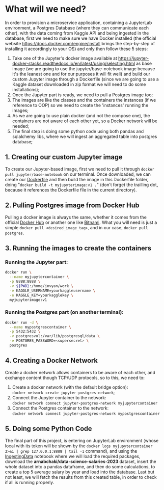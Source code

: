
# What will we need?
In order to provision a microservice application, containing a JupyterLab environment, a Postgres Database (where they can communicate each other), with the data coming from Kaggle API and being ingested in the database, first we need to make sure we have Docker installed (the official website https://docs.docker.com/engine/install brings the step-by-step of installing it accordingly to your OS) and only then follow these 5 steps:

  1. Take one of the Jupyter's docker image available at https://jupyter-docker-stacks.readthedocs.io/en/latest/using/selecting.html as base image (we are going to use the jupyter/base-notebook image because it's the leanest one and for our purposes it will fit well) and build our custom Jupyter image through a Dockerfile (since we are going to use a Kaggle dataset downloaded in zip format we will need to do some installations);
  2. Once the Jupyter part is ready, we need to pull a Postgres image too;
  3. The images are like the classes and the containers the instances (if we reference to OOP) so we need to create the 'instances' running the images;
  4. As we are going to use plain docker (and not the compose one), the containers are not aware of each other yet, so a Docker network will be needed;
  5. The final step is doing some python code using both pandas and sqlalchemy libs, where we will ingest an aggregated table into postgres database;

## 1. Creating our custom Jupyter image
To create our Jupyter-based image, first we need to pull it through `docker pull jupyter/base-notebook` on our terminal. Once downloaded, we can create our [Dockerfile](Dockerfile) and then build the image in this Dockerfile folder, doing "`docker build -t myjupyterimage:v1 .`" (don't forget the trailling dot, because it references the Dockerfile file in the current directory).

## 2. Pulling Postgres image from Docker Hub
Pulling a docker image is always the same, whether it comes from the official [Docker Hub](https://hub.docker.com/) or another one like [Bitnami](https://bitnami.com/stacks/containers). What you will need is just a simple `docker pull <desired_image_tag>`, and in our case, `docker pull postgres`.

## 3. Running the images to create the containers
### Running the Jupyter part:
```bash
docker run \
  --name myjupytercontainer \
  -p 8888:8888 \
  -v ${PWD}:/home/jovyan/work \
  -e KAGGLE_USERNAME=yourkaggleusername \
  -e KAGGLE_KEY=yourkagglekey \
  myjupyterimage:v1
```
### Running the Postgres part (on another terminal):
```bash
docker run -d \
  --name mypostgrescontainer \
  -p 5432:5432 \
  -v postgresvol:/var/lib/postgresql/data \
  -e POSTGRES_PASSWORD=<supersecret> \
  postgres
```
## 4. Creating a Docker Network 
Create a docker network allows containers to be aware of each other, and exchange content though TCP/UDP protocols, so to this, we need to:

1. Create a docker network (with the default bridge option):\
`docker network create jupyter-postgres-network`;
2. Connect the Jupyter container to the network:\
`docker network connect jupyter-postgres-network myjupytercontainer`
3. Connect the Postgres container to the network:\
`docker network connect jupyter-postgres-network mypostgrescontainer`

## 5. Doing some Python Code
The final part of this project, is entering on JupyterLab environment (whose local with its token will be shown by the `docker logs myjupytercontainer 2>&1 | grep 127.0.0.1:8888 | tail -1` command), and using the [IngestingData](IngestingData.ipynb) notebook where we will load the required packages, download the **arnabchaki/data-science-salaries-2023** dataset, insert the whole dataset into a pandas dataframe, and then do some calculations, to create a top 5 average salary by year and load into the database. Last but not least, we will fetch the results from this created table, in order to check if all is running properly.